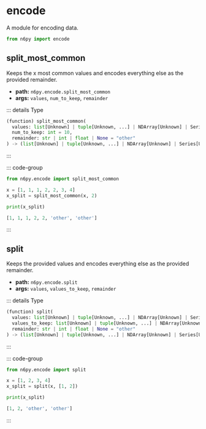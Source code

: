 # encode

A module for encoding data.

```py
from n6py import encode
```

## split_most_common <Badge type="tip" text="0.1.12" />

Keeps the x most common values and encodes everything else as the provided remainder.

- **path:** `n6py.encode.split_most_common`
- **args:** `values`, `num_to_keep`, `remainder`

::: details Type

```py
(function) split_most_common(
  values: list[Unknown] | tuple[Unknown, ...] | NDArray[Unknown] | Series[Unknown],
  num_to_keep: int = 10,
  remainder: str | int | float | None = "other"
) -> (list[Unknown] | tuple[Unknown, ...] | NDArray[Unknown] | Series[Unknown])
```

:::

::: code-group

```py [Code]
from n6py.encode import split_most_common

x = [1, 1, 1, 2, 2, 3, 4]
x_split = split_most_common(x, 2)

print(x_split)
```

```py [Result]
[1, 1, 1, 2, 2, 'other', 'other']
```

:::

## split <Badge type="tip" text="0.1.12" />

Keeps the provided values and encodes everything else as the provided remainder.

- **path:** `n6py.encode.split`
- **args:** `values`, `values_to_keep`, `remainder`

::: details Type

```py
(function) split(
  values: list[Unknown] | tuple[Unknown, ...] | NDArray[Unknown] | Series[Unknown],
  values_to_keep: list[Unknown] | tuple[Unknown, ...] | NDArray[Unknown] | Series[Unknown],
  remainder: str | int | float | None = "other"
) -> (list[Unknown] | tuple[Unknown, ...] | NDArray[Unknown] | Series[Unknown])
```

:::

::: code-group

```py [Code]
from n6py.encode import split

x = [1, 2, 3, 4]
x_split = split(x, [1, 2])

print(x_split)
```

```py [Result]
[1, 2, 'other', 'other']
```

:::
